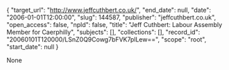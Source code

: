 {
  "target_url": "http://www.jeffcuthbert.co.uk/", 
  "end_date": null, 
  "date": "2006-01-01T12:00:00", 
  "slug": 144587, 
  "publisher": "jeffcuthbert.co.uk", 
  "open_access": false, 
  "npld": false, 
  "title": "Jeff Cuthbert: Labour Assembly Member for Caerphilly", 
  "subjects": [], 
  "collections": [], 
  "record_id": "20060101T120000/LSnZ0Q9Cowg7bFVK7plLew==", 
  "scope": "root", 
  "start_date": null
}

None